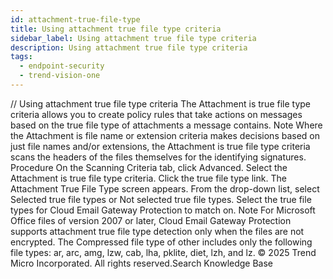 ```yaml
---
id: attachment-true-file-type
title: Using attachment true file type criteria
sidebar_label: Using attachment true file type criteria
description: Using attachment true file type criteria
tags:
  - endpoint-security
  - trend-vision-one
---
```


/*<![CDATA[*/ $('#title').html($('meta[name=map-description]').attr('content')); /*]]>*/ Using attachment true file type criteria The Attachment is true file type criteria allows you to create policy rules that take actions on messages based on the true file type of attachments a message contains. Note Where the Attachment is file name or extension criteria makes decisions based on just file names and/or extensions, the Attachment is true file type criteria scans the headers of the files themselves for the identifying signatures. Procedure On the Scanning Criteria tab, click Advanced. Select the Attachment is true file type criteria. Click the true file type link. The Attachment True File Type screen appears. From the drop-down list, select Selected true file types or Not selected true file types. Select the true file types for Cloud Email Gateway Protection to match on. Note For Microsoft Office files of version 2007 or later, Cloud Email Gateway Protection supports attachment true file type detection only when the files are not encrypted. The Compressed file type of other includes only the following file types: ar, arc, amg, lzw, cab, lha, pklite, diet, lzh, and lz. © 2025 Trend Micro Incorporated. All rights reserved.Search Knowledge Base